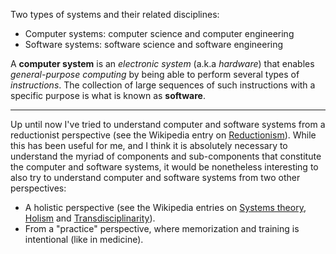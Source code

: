 Two types of systems and their related disciplines:

- Computer systems: computer science and computer engineering
- Software systems: software science and software engineering

A **computer system** is an _electronic system_ (a.k.a _hardware_) that enables _general-purpose computing_ by being able to perform several types of _instructions_. The collection of large sequences of such instructions with a specific purpose is what is known as **software**.

---

Up until now I've tried to understand computer and software systems from a reductionist perspective (see the Wikipedia entry on [Reductionism](https://en.wikipedia.org/wiki/Reductionism)). While this has been useful for me, and I think it is absolutely necessary to understand the myriad of components and sub-components that constitute the computer and software systems, it would be nonetheless interesting to also try to understand computer and software systems from two other perspectives:

- A holistic perspective (see the Wikipedia entries on [Systems theory](https://en.wikipedia.org/wiki/Systems_theory), [Holism](https://en.wikipedia.org/wiki/Holism) and [Transdisciplinarity](https://en.wikipedia.org/wiki/Transdisciplinarity)).
- From a "practice" perspective, where memorization and training is intentional (like in medicine). 